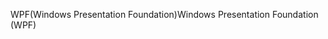 <span data-ttu-id="7fb21-101">WPF(Windows Presentation Foundation)</span><span class="sxs-lookup"><span data-stu-id="7fb21-101">Windows Presentation Foundation (WPF)</span></span>